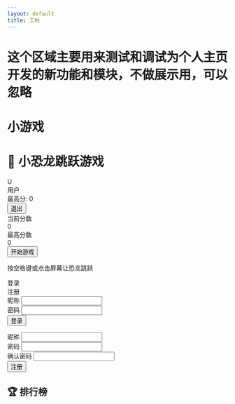 ```yaml
---
layout: default
title: 工地
---
```


# 这个区域主要用来测试和调试为个人主页开发的新功能和模块，不做展示用，可以忽略


# 小游戏

<div class="container">
    <h1>🦖 小恐龙跳跃游戏</h1>
    <div class="user-section">
        <div id="userInfo" class="user-info hidden">
            <div class="avatar" id="userAvatar">U</div>
            <div>
                <div id="userName">用户</div>
                <div>最高分: <span id="userHighScore">0</span></div>
            </div>
        </div>
        <button id="logoutBtn" class="btn hidden">退出</button>
    </div>
    <div class="main-content">
            <section class="game-section">
                <canvas id="gameCanvas" width="800" height="400"></canvas>
                <div class="game-controls">
                    <div class="score-board">
                        <div class="score-item">
                            <div>当前分数</div>
                            <div class="score-value" id="currentScore">0</div>
                        </div>
                        <div class="score-item">
                            <div>最高分数</div>
                            <div class="score-value" id="highScore">0</div>
                        </div>
                    </div>
                    <button id="startBtn" class="btn">开始游戏</button>
                    <p class="instructions">按空格键或点击屏幕让恐龙跳跃</p>
                </div>
            </section>
            <aside class="sidebar">
                <div class="auth-box">
                    <div class="auth-tabs">
                        <div class="auth-tab active" id="loginTab">登录</div>
                        <div class="auth-tab" id="registerTab">注册</div>
                    </div>
                    <form id="loginForm" class="auth-form">
                        <div class="form-group">
                            <label for="loginUsername">昵称</label>
                            <input type="text" id="loginUsername" required>
                        </div>
                        <div class="form-group">
                            <label for="loginPassword">密码</label>
                            <input type="password" id="loginPassword" required>
                        </div>
                        <button type="submit" class="btn">登录</button>
                    </form>
                    <form id="registerForm" class="auth-form hidden">
                        <div class="form-group">
                            <label for="registerUsername">昵称</label>
                            <input type="text" id="registerUsername" required>
                            <small id="usernameError" style="color: #ff4757; display: none;">昵称已存在</small>
                        </div>
                        <div class="form-group">
                            <label for="registerPassword">密码</label>
                            <input type="password" id="registerPassword" required>
                        </div>
                        <div class="form-group">
                            <label for="confirmPassword">确认密码</label>
                            <input type="password" id="confirmPassword" required>
                            <small id="passwordError" style="color: #ff4757; display: none;">密码不一致</small>
                        </div>
                        <button type="submit" class="btn">注册</button>
                    </form>
                </div>
                <div class="leaderboard">
                    <h2>🏆 排行榜</h2>
                    <div class="leaderboard-list" id="leaderboardList">
                    </div>
                </div>
            </aside>
        </div>
    </div>
</div>
<script src="https://cdn.jsdelivr.net/npm/axios/dist/axios.min.js"></script>
<script src="jumpgame/auth.js"></script>
<script src="jumpgame/game.js"></script>